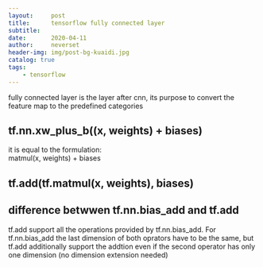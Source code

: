 ```yaml
---
layout:     post
title:      tensorflow fully connected layer
subtitle:   
date:       2020-04-11
author:     neverset
header-img: img/post-bg-kuaidi.jpg
catalog: true
tags:
    - tensorflow
---
```


fully connected layer is the layer after cnn, its purpose to convert the feature map to the predefined categories

## tf.nn.xw_plus_b((x, weights) + biases)

it is equal to the formulation:     
    matmul(x, weights) + biases

## tf.add(tf.matmul(x, weights), biases)

## difference betwwen tf.nn.bias_add and tf.add

tf.add support all the operations provided by tf.nn.bias_add. For tf.nn.bias_add the last dimension of both oprators have to be the same, but tf.add additionally support the addtion even if the second operator has only one dimension (no dimension extension needed)

